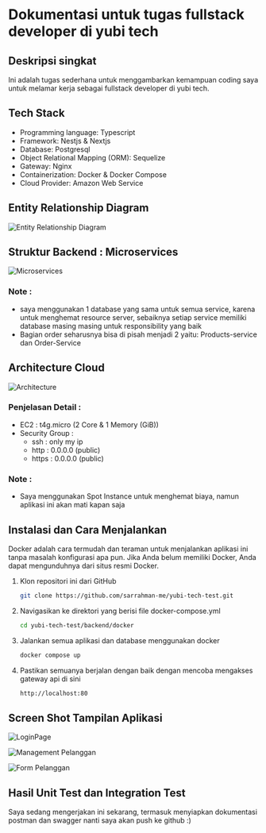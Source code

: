 # Dokumentasi untuk tugas fullstack developer di yubi tech

## Deskripsi singkat

Ini adalah tugas sederhana untuk menggambarkan kemampuan coding saya untuk melamar kerja sebagai fullstack developer di yubi tech.

## Tech Stack

- Programming language: Typescript
- Framework: Nestjs & Nextjs
- Database: Postgresql
- Object Relational Mapping (ORM): Sequelize
- Gateway: Nginx
- Containerization: Docker & Docker Compose
- Cloud Provider: Amazon Web Service

## Entity Relationship Diagram

![Entity Relationship Diagram](https://ik.imagekit.io/sarrahmanme/Screenshot%202024-08-13%20at%2006.58.46.png?updatedAt=1723507359293)

## Struktur Backend : Microservices

![Microservices](https://ik.imagekit.io/sarrahmanme/Screenshot%202024-08-13%20at%2007.17.39.png?updatedAt=1723509281923)

### Note :

- saya menggunakan 1 database yang sama untuk semua service, karena untuk menghemat resource server, sebaiknya setiap service memiliki database masing masing untuk responsibility yang baik
- Bagian order seharusnya bisa di pisah menjadi 2 yaitu: Products-service dan Order-Service

## Architecture Cloud

![Architecture](https://ik.imagekit.io/sarrahmanme/Screenshot%202024-08-13%20at%2007.31.48.png?updatedAt=1723509281560)

### Penjelasan Detail :

- EC2 : t4g.micro (2 Core & 1 Memory (GiB))
- Security Group :
  - ssh : only my ip
  - http : 0.0.0.0 (public)
  - https : 0.0.0.0 (public)

### Note :

- Saya menggunakan Spot Instance untuk menghemat biaya, namun aplikasi ini akan mati kapan saja

## Instalasi dan Cara Menjalankan

Docker adalah cara termudah dan teraman untuk menjalankan aplikasi ini tanpa masalah konfigurasi apa pun. Jika Anda belum memiliki Docker, Anda dapat mengunduhnya dari situs resmi Docker.

1. Klon repositori ini dari GitHub

   ```bash
   git clone https://github.com/sarrahman-me/yubi-tech-test.git
   ```

2. Navigasikan ke direktori yang berisi file docker-compose.yml

   ```bash
   cd yubi-tech-test/backend/docker
   ```

3. Jalankan semua aplikasi dan database menggunakan docker

   ```bash
   docker compose up
   ```

4. Pastikan semuanya berjalan dengan baik dengan mencoba mengakses gateway api di sini

   ```bash
   http://localhost:80
   ```

## Screen Shot Tampilan Aplikasi

![LoginPage](https://ik.imagekit.io/sarrahmanme/Screenshot%202024-08-12%20at%2011.12.24.png?updatedAt=1723510492791)

![Management Pelanggan](https://ik.imagekit.io/sarrahmanme/Screenshot%202024-08-13%20at%2007.53.58.png?updatedAt=1723510506637)

![Form Pelanggan](https://ik.imagekit.io/sarrahmanme/Screenshot%202024-08-13%20at%2007.54.08.png?updatedAt=1723510506714)

## Hasil Unit Test dan Integration Test

Saya sedang mengerjakan ini sekarang, termasuk menyiapkan dokumentasi postman dan swagger nanti saya akan push ke github :)
